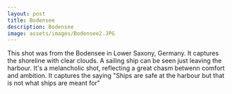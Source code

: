```yaml
---
layout: post
title: Bodensee
description: Bodensee
image: assets/images/Bodensee2.JPG
---
```


This shot was from the Bodensee in Lower Saxony, Germany. It captures the shoreline with clear clouds. A sailing ship can be seen just leaving the harbour. It's a melancholic shot, reflecting a great chasm betwenn comfort and ambition. It captures the saying "Ships are safe at the harbour but that is not what ships are meant for"



